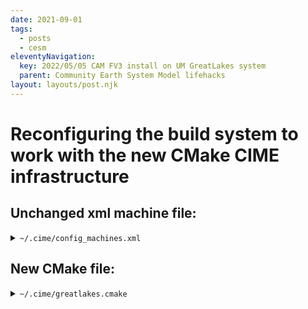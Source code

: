 ```yaml
---
date: 2021-09-01
tags:
  - posts
  - cesm
eleventyNavigation:
  key: 2022/05/05 CAM FV3 install on UM GreatLakes system
  parent: Community Earth System Model lifehacks
layout: layouts/post.njk
---
```



# Reconfiguring the build system to work with the new CMake CIME infrastructure

## Unchanged xml machine file:

<details>
<summary> <code>~/.cime/config_machines.xml</code></summary>

<pre>
<!-- HTML generated using hilite.me --><div style="background: #272822; overflow:auto;width:auto;border:solid gray;border-width:.1em .1em .1em .8em;padding:.2em .6em;"><pre style="margin: 0; line-height: 125%"><span style="color: #75715e">&lt;?xml version=&quot;1.0&quot;?&gt;</span>
<span style="color: #75715e">&lt;!-- This is an ordered list, not all fields are required, optional fields are noted below. --&gt;</span>
<span style="color: #f92672">&lt;config_machines</span> <span style="color: #a6e22e">version=</span><span style="color: #e6db74">&quot;2.0&quot;</span><span style="color: #f92672">&gt;</span>
<span style="color: #75715e">&lt;!-- MACH is the name that you will use in machine options --&gt;</span>

  <span style="color: #f92672">&lt;machine</span> <span style="color: #a6e22e">MACH=</span><span style="color: #e6db74">&quot;greatlakes&quot;</span><span style="color: #f92672">&gt;</span>

    <span style="color: #75715e">&lt;!-- DESC: a text description of the machine, this field is current not used in code--&gt;</span>
    <span style="color: #f92672">&lt;DESC&gt;</span>UMich Great Lakes cluster, os is Linux, 36 PES/node, batch system is SLURM, GPFS on /scratch<span style="color: #f92672">&lt;/DESC&gt;</span>

    <span style="color: #75715e">&lt;!-- NODENAME_REGEX: a regular expression used to identify this machine</span>
<span style="color: #75715e">	  it must work on compute nodes as well as login nodes, use machine option</span>
<span style="color: #75715e">	  to create_test or create_newcase if this flag is not available --&gt;</span>
    <span style="color: #f92672">&lt;NODENAME_REGEX&gt;</span>gl.*\.arc-ts\.umich.edu<span style="color: #f92672">&lt;/NODENAME_REGEX&gt;</span>

    <span style="color: #75715e">&lt;!-- OS: the operating system of this machine. Passed to cppflags for</span>
<span style="color: #75715e">	 compiled programs as -DVALUE  recognized are LINUX, AIX, Darwin, CNL --&gt;</span>
    <span style="color: #f92672">&lt;OS&gt;</span>LINUX<span style="color: #f92672">&lt;/OS&gt;</span>

    <span style="color: #75715e">&lt;!-- PROXY: optional http proxy for access to the internet--&gt;</span>
    <span style="color: #f92672">&lt;PROXY&gt;</span>  <span style="color: #f92672">&lt;/PROXY&gt;</span>

    <span style="color: #75715e">&lt;!-- COMPILERS: compilers supported on this machine, comma seperated list, first is default --&gt;</span>
    <span style="color: #f92672">&lt;COMPILERS&gt;</span>intel,gnu<span style="color: #f92672">&lt;/COMPILERS&gt;</span>

    <span style="color: #75715e">&lt;!-- MPILIBS: mpilibs supported on this machine, comma seperated list,</span>
<span style="color: #75715e">	     first is default, mpi-serial is assumed and not required in this list--&gt;</span>
    <span style="color: #f92672">&lt;MPILIBS&gt;</span>openmpi<span style="color: #f92672">&lt;/MPILIBS&gt;</span>

    <span style="color: #75715e">&lt;!-- PROJECT: A project or account number used for batch jobs</span>
<span style="color: #75715e">         This value is used for directory names. If different from</span>
<span style="color: #75715e">         actual accounting project id, use CHARGE_ACCOUNT</span>
<span style="color: #75715e">	 can be overridden in environment or $HOME/.cime/config --&gt;</span>
    <span style="color: #75715e">&lt;!--PROJECT&gt;my_cesm_project_placeholder&lt;/PROJECT--&gt;</span>

    <span style="color: #75715e">&lt;!-- CHARGE_ACCOUNT: A project or account number used for batch jobs</span>
<span style="color: #75715e">	 This is the actual project used for cost accounting set in</span>
<span style="color: #75715e">         the batch script (ex. #PBS -A charge_account). Will default</span>
<span style="color: #75715e">         to PROJECT if not set.</span>
<span style="color: #75715e">	 can be overridden in environment or $HOME/.cime/config --&gt;</span>
    <span style="color: #75715e">&lt;!-- &lt;CHARGE_ACCOUNT&gt;$ENV{MY_SLURM_ACCOUNT}&lt;/CHARGE_ACCOUNT&gt; --&gt;</span>

    <span style="color: #75715e">&lt;!-- SAVE_TIMING_DIR: (Acme only) directory for archiving timing output --&gt;</span>
    <span style="color: #75715e">&lt;!-- SAVE_TIMING_DIR&gt; &lt;/SAVE_TIMING_DIR --&gt;</span>

    <span style="color: #75715e">&lt;!-- SAVE_TIMING_DIR_PROJECTS: (Acme only) projects whose jobs archive timing output --&gt;</span>
    <span style="color: #75715e">&lt;!-- SAVE_TIMING_DIR_PROJECTS&gt; &lt;/SAVE_TIMING_DIR_PROJECTS --&gt;</span>

    <span style="color: #75715e">&lt;!-- CIME_OUTPUT_ROOT: Base directory for case output,</span>
<span style="color: #75715e">	 the case/bld and case/run directories are written below here --&gt;</span>
    <span style="color: #f92672">&lt;CIME_OUTPUT_ROOT&gt;</span>$ENV{MY_CESM_ROOT}/output/$ENV{CESM_GROUP}<span style="color: #f92672">&lt;/CIME_OUTPUT_ROOT&gt;</span>

    <span style="color: #75715e">&lt;!-- DIN_LOC_ROOT: location of the inputdata data directory</span>
<span style="color: #75715e">	 inputdata is downloaded automatically on a case by case basis as</span>
<span style="color: #75715e">	 long as the user has write access to this directory.   We recommend that</span>
<span style="color: #75715e">	 all cime model users on a system share an inputdata directory</span>
<span style="color: #75715e">	 as it can be quite large --&gt;</span>
    <span style="color: #f92672">&lt;DIN_LOC_ROOT&gt;</span>$ENV{DIN_LOC_ROOT}<span style="color: #f92672">&lt;/DIN_LOC_ROOT&gt;</span>

    <span style="color: #75715e">&lt;!-- DIN_LOC_ROOT_CLMFORC: override of DIN_LOC_ROOT specific to CLM</span>
<span style="color: #75715e">	 forcing data --&gt;</span>
    <span style="color: #f92672">&lt;DIN_LOC_ROOT_CLMFORC&gt;</span>$ENV{MY_CESM_ROOT}/shared_lmwg<span style="color: #f92672">&lt;/DIN_LOC_ROOT_CLMFORC&gt;</span>

    <span style="color: #75715e">&lt;!-- DOUT_S_ROOT: root directory of short term archive files, short term</span>
<span style="color: #75715e">      archiving moves model output data out of the run directory, but</span>
<span style="color: #75715e">      keeps it on disk--&gt;</span>
    <span style="color: #f92672">&lt;DOUT_S_ROOT&gt;</span>$CIME_OUTPUT_ROOT/archive/$CASE<span style="color: #f92672">&lt;/DOUT_S_ROOT&gt;</span>

    <span style="color: #75715e">&lt;!-- BASELINE_ROOT:  Root directory for system test baseline files --&gt;</span>
    <span style="color: #f92672">&lt;BASELINE_ROOT&gt;</span>$ENV{MY_CESM_ROOT}/cesm_baselines<span style="color: #f92672">&lt;/BASELINE_ROOT&gt;</span>

    <span style="color: #75715e">&lt;!-- CCSM_CPRNC: location of the cprnc tool, compares model output in testing--&gt;</span>
    <span style="color: #f92672">&lt;CCSM_CPRNC&gt;</span>$ENV{MY_CESM_ROOT}/cesm2.1.3/cime/tools/cprnc/<span style="color: #f92672">&lt;/CCSM_CPRNC&gt;</span>

    <span style="color: #75715e">&lt;!-- GMAKE: gnu compatible make tool, default is &#39;gmake&#39; --&gt;</span>
    <span style="color: #f92672">&lt;GMAKE&gt;</span>gmake<span style="color: #f92672">&lt;/GMAKE&gt;</span>

    <span style="color: #75715e">&lt;!-- GMAKE_J: optional number of threads to pass to the gmake flag --&gt;</span>
    <span style="color: #f92672">&lt;GMAKE_J&gt;</span>8<span style="color: #f92672">&lt;/GMAKE_J&gt;</span>

    <span style="color: #75715e">&lt;!-- BATCH_SYSTEM: batch system used on this machine,</span>
<span style="color: #75715e">      supported values are: none, cobalt, lsf, pbs, slurm --&gt;</span>
    <span style="color: #f92672">&lt;BATCH_SYSTEM&gt;</span>slurm<span style="color: #f92672">&lt;/BATCH_SYSTEM&gt;</span>

    <span style="color: #75715e">&lt;!-- SUPPORTED_BY: contact information for support for this system</span>
<span style="color: #75715e">      this field is not used in code --&gt;</span>
    <span style="color: #f92672">&lt;SUPPORTED_BY&gt;</span>arcts-support@umich.edu<span style="color: #f92672">&lt;/SUPPORTED_BY&gt;</span>

    <span style="color: #75715e">&lt;!-- MAX_TASKS_PER_NODE: maximum number of threads*tasks per</span>
<span style="color: #75715e">	 shared memory node on this machine,</span>
<span style="color: #75715e">	 should always be &gt;= MAX_MPITASKS_PER_NODE --&gt;</span>
    <span style="color: #f92672">&lt;MAX_TASKS_PER_NODE&gt;</span>36<span style="color: #f92672">&lt;/MAX_TASKS_PER_NODE&gt;</span>

    <span style="color: #75715e">&lt;!-- MAX_MPITASKS_PER_NODE: number of physical PES per shared node on</span>
<span style="color: #75715e">	 this machine, in practice the MPI tasks per node will not exceed this value --&gt;</span>
    <span style="color: #f92672">&lt;MAX_MPITASKS_PER_NODE&gt;</span>36<span style="color: #f92672">&lt;/MAX_MPITASKS_PER_NODE&gt;</span>

    <span style="color: #75715e">&lt;!-- PROJECT_REQUIRED: Does this machine require a project to be specified to</span>
<span style="color: #75715e">	 the batch system?  See PROJECT above --&gt;</span>
    <span style="color: #f92672">&lt;PROJECT_REQUIRED&gt;</span>FALSE<span style="color: #f92672">&lt;/PROJECT_REQUIRED&gt;</span>

    <span style="color: #75715e">&lt;!-- mpirun: The mpi exec to start a job on this machine, supported values</span>
<span style="color: #75715e">	 are values listed in MPILIBS above, default and mpi-serial --&gt;</span>
    <span style="color: #f92672">&lt;mpirun</span> <span style="color: #a6e22e">mpilib=</span><span style="color: #e6db74">&quot;openmpi&quot;</span><span style="color: #f92672">&gt;</span>
      <span style="color: #75715e">&lt;!-- name of the exectuable used to launch mpi jobs --&gt;</span>
      <span style="color: #f92672">&lt;executable&gt;</span>mpiexec<span style="color: #f92672">&lt;/executable&gt;</span>
      <span style="color: #75715e">&lt;!-- arguments to the mpiexec command, the name attribute here is ignored--&gt;</span>
      <span style="color: #f92672">&lt;arguments&gt;</span>
	<span style="color: #f92672">&lt;arg</span> <span style="color: #a6e22e">name=</span><span style="color: #e6db74">&quot;num_tasks&quot;</span><span style="color: #f92672">&gt;</span>-n {{ total_tasks }}<span style="color: #f92672">&lt;/arg&gt;</span>
      <span style="color: #f92672">&lt;/arguments&gt;</span>
    <span style="color: #f92672">&lt;/mpirun&gt;</span>
    <span style="color: #f92672">&lt;mpirun</span> <span style="color: #a6e22e">mpilib=</span><span style="color: #e6db74">&quot;mpi-serial&quot;</span><span style="color: #f92672">&gt;</span>
      <span style="color: #f92672">&lt;executable&gt;&lt;/executable&gt;</span>
    <span style="color: #f92672">&lt;/mpirun&gt;</span>
    <span style="color: #75715e">&lt;!-- module system: allowed module_system type values are:</span>
<span style="color: #75715e">	 module  http://www.tacc.utexas.edu/tacc-projects/mclay/lmod</span>
<span style="color: #75715e">	 soft http://www.mcs.anl.gov/hs/software/systems/softenv/softenv-intro.html</span>
<span style="color: #75715e">         none</span>
<span style="color: #75715e">      --&gt;</span>
    <span style="color: #f92672">&lt;module_system</span> <span style="color: #a6e22e">type=</span><span style="color: #e6db74">&quot;module&quot;</span> <span style="color: #a6e22e">allow_error=</span><span style="color: #e6db74">&quot;true&quot;</span><span style="color: #f92672">&gt;</span>
      <span style="color: #f92672">&lt;init_path</span> <span style="color: #a6e22e">lang=</span><span style="color: #e6db74">&quot;perl&quot;</span><span style="color: #f92672">&gt;</span>/sw/arcts/centos7/lmod/lmod/init/perl<span style="color: #f92672">&lt;/init_path&gt;</span>
      <span style="color: #f92672">&lt;init_path</span> <span style="color: #a6e22e">lang=</span><span style="color: #e6db74">&quot;python&quot;</span><span style="color: #f92672">&gt;</span>/sw/arcts/centos7/lmod/lmod/init/env_modules_python.py<span style="color: #f92672">&lt;/init_path&gt;</span>
      <span style="color: #f92672">&lt;init_path</span> <span style="color: #a6e22e">lang=</span><span style="color: #e6db74">&quot;csh&quot;</span><span style="color: #f92672">&gt;</span>/sw/arcts/centos7/lmod/lmod/init/csh<span style="color: #f92672">&lt;/init_path&gt;</span>
      <span style="color: #f92672">&lt;init_path</span> <span style="color: #a6e22e">lang=</span><span style="color: #e6db74">&quot;sh&quot;</span><span style="color: #f92672">&gt;</span>/sw/arcts/centos7/lmod/lmod/init/sh<span style="color: #f92672">&lt;/init_path&gt;</span>

      <span style="color: #f92672">&lt;cmd_path</span> <span style="color: #a6e22e">lang=</span><span style="color: #e6db74">&quot;perl&quot;</span><span style="color: #f92672">&gt;</span>/sw/arcts/centos7/lmod/lmod/libexec/lmod perl<span style="color: #f92672">&lt;/cmd_path&gt;</span>
      <span style="color: #f92672">&lt;cmd_path</span> <span style="color: #a6e22e">lang=</span><span style="color: #e6db74">&quot;python&quot;</span><span style="color: #f92672">&gt;</span>/sw/arcts/centos7/lmod/lmod/libexec/lmod python<span style="color: #f92672">&lt;/cmd_path&gt;</span>
      <span style="color: #f92672">&lt;cmd_path</span> <span style="color: #a6e22e">lang=</span><span style="color: #e6db74">&quot;sh&quot;</span><span style="color: #f92672">&gt;</span>module<span style="color: #f92672">&lt;/cmd_path&gt;</span>
      <span style="color: #f92672">&lt;cmd_path</span> <span style="color: #a6e22e">lang=</span><span style="color: #e6db74">&quot;csh&quot;</span><span style="color: #f92672">&gt;</span>module<span style="color: #f92672">&lt;/cmd_path&gt;</span>

      <span style="color: #f92672">&lt;modules</span> <span style="color: #a6e22e">compiler=</span><span style="color: #e6db74">&quot;gnu&quot;</span><span style="color: #f92672">&gt;</span>
        <span style="color: #f92672">&lt;command</span> <span style="color: #a6e22e">name=</span><span style="color: #e6db74">&quot;purge&quot;</span><span style="color: #f92672">&gt;&lt;/command&gt;</span>
        <span style="color: #f92672">&lt;command</span> <span style="color: #a6e22e">name=</span><span style="color: #e6db74">&quot;load&quot;</span><span style="color: #f92672">&gt;</span>gcc/8.2.0<span style="color: #f92672">&lt;/command&gt;</span>
        <span style="color: #75715e">&lt;!-- &lt;command name=&quot;load&quot;&gt;openmpi/4.0.2&lt;/command&gt; --&gt;</span> <span style="color: #75715e">&lt;!-- Does not work on GL! --&gt;</span>
        <span style="color: #f92672">&lt;command</span> <span style="color: #a6e22e">name=</span><span style="color: #e6db74">&quot;load&quot;</span><span style="color: #f92672">&gt;</span>openmpi/3.1.4<span style="color: #f92672">&lt;/command&gt;</span> <span style="color: #75715e">&lt;!-- Has bugs openmpi/3.1.4 but seems to work! --&gt;</span>
        <span style="color: #f92672">&lt;command</span> <span style="color: #a6e22e">name=</span><span style="color: #e6db74">&quot;load&quot;</span><span style="color: #f92672">&gt;</span>cmake/3.13.2<span style="color: #f92672">&lt;/command&gt;</span>
        <span style="color: #f92672">&lt;command</span> <span style="color: #a6e22e">name=</span><span style="color: #e6db74">&quot;load&quot;</span><span style="color: #f92672">&gt;</span>hdf5/1.8.21<span style="color: #f92672">&lt;/command&gt;</span>
        <span style="color: #f92672">&lt;command</span> <span style="color: #a6e22e">name=</span><span style="color: #e6db74">&quot;load&quot;</span><span style="color: #f92672">&gt;</span>netcdf-c/4.6.2<span style="color: #f92672">&lt;/command&gt;</span>
        <span style="color: #f92672">&lt;command</span> <span style="color: #a6e22e">name=</span><span style="color: #e6db74">&quot;load&quot;</span><span style="color: #f92672">&gt;</span>netcdf-fortran/4.4.5<span style="color: #f92672">&lt;/command&gt;</span>
      <span style="color: #f92672">&lt;/modules&gt;</span>
      <span style="color: #f92672">&lt;modules</span> <span style="color: #a6e22e">compiler=</span><span style="color: #e6db74">&quot;intel&quot;</span><span style="color: #f92672">&gt;</span>
        <span style="color: #f92672">&lt;command</span> <span style="color: #a6e22e">name=</span><span style="color: #e6db74">&quot;purge&quot;</span><span style="color: #f92672">&gt;&lt;/command&gt;</span>
        <span style="color: #75715e">&lt;!-- &lt;command name=&quot;load&quot;&gt;intel/19.1&lt;/command&gt; --&gt;</span>
        <span style="color: #f92672">&lt;command</span> <span style="color: #a6e22e">name=</span><span style="color: #e6db74">&quot;load&quot;</span><span style="color: #f92672">&gt;</span>intel/18.0.5<span style="color: #f92672">&lt;/command&gt;</span>
        <span style="color: #75715e">&lt;!-- &lt;command name=&quot;load&quot;&gt;intel/14.0.2&lt;/command&gt; --&gt;</span>
        <span style="color: #75715e">&lt;!-- &lt;command name=&quot;load&quot;&gt;openmpi/4.0.2&lt;/command&gt; --&gt;</span> <span style="color: #75715e">&lt;!-- Does not work on GL! --&gt;</span>
        <span style="color: #f92672">&lt;command</span> <span style="color: #a6e22e">name=</span><span style="color: #e6db74">&quot;load&quot;</span><span style="color: #f92672">&gt;</span>openmpi/3.1.4<span style="color: #f92672">&lt;/command&gt;</span> <span style="color: #75715e">&lt;!-- Has bugs openmpi/3.1.4 but seems to work! --&gt;</span>
        <span style="color: #f92672">&lt;command</span> <span style="color: #a6e22e">name=</span><span style="color: #e6db74">&quot;load&quot;</span><span style="color: #f92672">&gt;</span>cmake/3.13.2<span style="color: #f92672">&lt;/command&gt;</span>
        <span style="color: #f92672">&lt;command</span> <span style="color: #a6e22e">name=</span><span style="color: #e6db74">&quot;load&quot;</span><span style="color: #f92672">&gt;</span>hdf5/1.8.21<span style="color: #f92672">&lt;/command&gt;</span>
        <span style="color: #f92672">&lt;command</span> <span style="color: #a6e22e">name=</span><span style="color: #e6db74">&quot;load&quot;</span><span style="color: #f92672">&gt;</span>netcdf-c/4.6.2<span style="color: #f92672">&lt;/command&gt;</span>
        <span style="color: #f92672">&lt;command</span> <span style="color: #a6e22e">name=</span><span style="color: #e6db74">&quot;load&quot;</span><span style="color: #f92672">&gt;</span>netcdf-fortran/4.4.5<span style="color: #f92672">&lt;/command&gt;</span>
      <span style="color: #f92672">&lt;/modules&gt;</span>
    <span style="color: #f92672">&lt;/module_system&gt;</span>

    <span style="color: #75715e">&lt;!-- environment variables, a blank entry will unset a variable --&gt;</span>
    <span style="color: #f92672">&lt;environment_variables&gt;</span>
      <span style="color: #f92672">&lt;env</span> <span style="color: #a6e22e">name=</span><span style="color: #e6db74">&quot;NETCDF_C_PATH&quot;</span><span style="color: #f92672">&gt;</span>$ENV{NCDIR}<span style="color: #f92672">&lt;/env&gt;</span>
      <span style="color: #f92672">&lt;env</span> <span style="color: #a6e22e">name=</span><span style="color: #e6db74">&quot;NETCDF_FORTRAN_PATH&quot;</span><span style="color: #f92672">&gt;</span>$ENV{NFDIR}<span style="color: #f92672">&lt;/env&gt;</span>
      <span style="color: #f92672">&lt;env</span> <span style="color: #a6e22e">name=</span><span style="color: #e6db74">&quot;LD_LIBRARY_PATH&quot;</span><span style="color: #f92672">&gt;</span>$ENV{LD_LIBRARY_PATH}<span style="color: #f92672">&lt;/env&gt;</span>
      <span style="color: #f92672">&lt;env</span> <span style="color: #a6e22e">name=</span><span style="color: #e6db74">&quot;OMP_STACKSIZE&quot;</span><span style="color: #f92672">&gt;</span>256M<span style="color: #f92672">&lt;/env&gt;</span>
      <span style="color: #75715e">&lt;!--env name=&quot;MPI_TYPE_DEPTH&quot;&gt;16&lt;/env--&gt;</span>
    <span style="color: #f92672">&lt;/environment_variables&gt;</span>
    <span style="color: #75715e">&lt;!-- resource settings as defined in https://docs.python.org/2/library/resource.html --&gt;</span>
    <span style="color: #f92672">&lt;resource_limits&gt;</span>
      <span style="color: #f92672">&lt;resource</span> <span style="color: #a6e22e">name=</span><span style="color: #e6db74">&quot;RLIMIT_STACK&quot;</span><span style="color: #f92672">&gt;</span>-1<span style="color: #f92672">&lt;/resource&gt;</span>
    <span style="color: #f92672">&lt;/resource_limits&gt;</span>
  <span style="color: #f92672">&lt;/machine&gt;</span>

<span style="color: #f92672">&lt;/config_machines&gt;</span>
</pre></div>

</pre>

</details>



## New CMake file:

<details>
<summary><code>~/.cime/greatlakes.cmake</code></summary>
  
  
<pre>
<!-- HTML generated using hilite.me --><div style="background: #272822; overflow:auto;width:auto;border:solid gray;border-width:.1em .1em .1em .8em;padding:.2em .6em;"><pre style="margin: 0; line-height: 125%"><span style="color: #f8f8f2">string(</span><span style="color: #e6db74">APPEND</span> <span style="color: #e6db74">CFLAGS</span> <span style="color: #e6db74">&quot; -qno-opt-dynamic-align -fp-model precise -std=gnu99 -L$ENV{NC_ROOT}/lib -lnetcdf -L$ENV{NF_ROOT}/lib -lnetcdff&quot;</span><span style="color: #f8f8f2">)</span>
<span style="color: #f8f8f2">if</span> <span style="color: #f8f8f2">(</span><span style="color: #e6db74">compile_threaded</span><span style="color: #f8f8f2">)</span>
  <span style="color: #f8f8f2">string(</span><span style="color: #e6db74">APPEND</span> <span style="color: #e6db74">CFLAGS</span> <span style="color: #e6db74">&quot; -qopenmp&quot;</span><span style="color: #f8f8f2">)</span>
<span style="color: #f8f8f2">endif()</span>
<span style="color: #f8f8f2">if</span> <span style="color: #f8f8f2">(</span><span style="color: #e6db74">NOT</span> <span style="color: #e6db74">DEBUG</span><span style="color: #f8f8f2">)</span>
  <span style="color: #f8f8f2">string(</span><span style="color: #e6db74">APPEND</span> <span style="color: #e6db74">CFLAGS</span> <span style="color: #e6db74">&quot; -O2 -debug minimal -xCORE-AVX2&quot;</span><span style="color: #f8f8f2">)</span>
<span style="color: #f8f8f2">endif()</span>
<span style="color: #f8f8f2">if</span> <span style="color: #f8f8f2">(</span><span style="color: #e6db74">DEBUG</span><span style="color: #f8f8f2">)</span>
  <span style="color: #f8f8f2">string(</span><span style="color: #e6db74">APPEND</span> <span style="color: #e6db74">CFLAGS</span> <span style="color: #e6db74">&quot; -O0 -g&quot;</span><span style="color: #f8f8f2">)</span>
<span style="color: #f8f8f2">endif()</span>
<span style="color: #f8f8f2">string(</span><span style="color: #e6db74">APPEND</span> <span style="color: #e6db74">CPPDEFS</span> <span style="color: #e6db74">&quot; -DFORTRANUNDERSCORE -DCPRINTEL&quot;</span><span style="color: #f8f8f2">)</span>
<span style="color: #f8f8f2">string(</span><span style="color: #e6db74">APPEND</span> <span style="color: #e6db74">CXX_LDFLAGS</span> <span style="color: #e6db74">&quot; -cxxlib&quot;</span><span style="color: #f8f8f2">)</span>
<span style="color: #f8f8f2">set(</span><span style="color: #e6db74">CXX_LINKER</span> <span style="color: #e6db74">&quot;FORTRAN&quot;</span><span style="color: #f8f8f2">)</span>
<span style="color: #f8f8f2">set(</span><span style="color: #e6db74">FC_AUTO_R8</span> <span style="color: #e6db74">&quot;-r8&quot;</span><span style="color: #f8f8f2">)</span>
<span style="color: #f8f8f2">string(</span><span style="color: #e6db74">APPEND</span> <span style="color: #e6db74">FFLAGS</span> <span style="color: #e6db74">&quot; -qno-opt-dynamic-align  -convert big_endian -assume byterecl -ftz -traceback -assume realloc_lhs -fp-model source -L$ENV{NC_ROOT}/lib -lnetcdf -L$ENV{NF_ROOT}/lib -lnetcdff&quot;</span><span style="color: #f8f8f2">)</span>
<span style="color: #f8f8f2">if</span> <span style="color: #f8f8f2">(</span><span style="color: #e6db74">compile_threaded</span><span style="color: #f8f8f2">)</span>
  <span style="color: #f8f8f2">string(</span><span style="color: #e6db74">APPEND</span> <span style="color: #e6db74">FFLAGS</span> <span style="color: #e6db74">&quot; -qopenmp&quot;</span><span style="color: #f8f8f2">)</span>
<span style="color: #f8f8f2">endif()</span>
<span style="color: #f8f8f2">if</span> <span style="color: #f8f8f2">(</span><span style="color: #e6db74">DEBUG</span><span style="color: #f8f8f2">)</span>
  <span style="color: #f8f8f2">string(</span><span style="color: #e6db74">APPEND</span> <span style="color: #e6db74">FFLAGS</span> <span style="color: #e6db74">&quot; -O0 -g -check uninit -check bounds -check pointers -fpe0 -check noarg_temp_created&quot;</span><span style="color: #f8f8f2">)</span>
<span style="color: #f8f8f2">endif()</span>
<span style="color: #f8f8f2">if</span> <span style="color: #f8f8f2">(</span><span style="color: #e6db74">NOT</span> <span style="color: #e6db74">DEBUG</span><span style="color: #f8f8f2">)</span>
  <span style="color: #f8f8f2">string(</span><span style="color: #e6db74">APPEND</span> <span style="color: #e6db74">FFLAGS</span> <span style="color: #e6db74">&quot; -O2 -debug minimal -xCORE-AVX2&quot;</span><span style="color: #f8f8f2">)</span>
<span style="color: #f8f8f2">endif()</span>
<span style="color: #f8f8f2">set(</span><span style="color: #e6db74">FFLAGS_NOOPT</span> <span style="color: #e6db74">&quot;-O0&quot;</span><span style="color: #f8f8f2">)</span>
<span style="color: #f8f8f2">set(</span><span style="color: #e6db74">FIXEDFLAGS</span> <span style="color: #e6db74">&quot;-fixed&quot;</span><span style="color: #f8f8f2">)</span>
<span style="color: #f8f8f2">set(</span><span style="color: #e6db74">FREEFLAGS</span> <span style="color: #e6db74">&quot;-free&quot;</span><span style="color: #f8f8f2">)</span>
<span style="color: #f8f8f2">if</span> <span style="color: #f8f8f2">(</span><span style="color: #e6db74">compile_threaded</span><span style="color: #f8f8f2">)</span>
  <span style="color: #f8f8f2">string(</span><span style="color: #e6db74">APPEND</span> <span style="color: #e6db74">LDFLAGS</span> <span style="color: #e6db74">&quot; -qopenmp&quot;</span><span style="color: #f8f8f2">)</span>
<span style="color: #f8f8f2">endif()</span>
<span style="color: #f8f8f2">set(</span><span style="color: #e6db74">MPICC</span> <span style="color: #e6db74">&quot;mpicc&quot;</span><span style="color: #f8f8f2">)</span>
<span style="color: #f8f8f2">set(</span><span style="color: #e6db74">MPICXX</span> <span style="color: #e6db74">&quot;mpicxx&quot;</span><span style="color: #f8f8f2">)</span>
<span style="color: #f8f8f2">set(</span><span style="color: #e6db74">MPIFC</span> <span style="color: #e6db74">&quot;mpif90&quot;</span><span style="color: #f8f8f2">)</span>
<span style="color: #f8f8f2">set(</span><span style="color: #e6db74">SCC</span> <span style="color: #e6db74">&quot;icc&quot;</span><span style="color: #f8f8f2">)</span>
<span style="color: #f8f8f2">set(</span><span style="color: #e6db74">SCXX</span> <span style="color: #e6db74">&quot;icpc&quot;</span><span style="color: #f8f8f2">)</span>
<span style="color: #f8f8f2">set(</span><span style="color: #e6db74">SFC</span> <span style="color: #e6db74">&quot;ifort&quot;</span><span style="color: #f8f8f2">)</span>
<span style="color: #f8f8f2">set(</span><span style="color: #e6db74">NETCDF_C_PATH</span> <span style="color: #960050; background-color: #1e0010">$</span><span style="color: #e6db74">ENV{NETCDF_C_PATH}</span><span style="color: #f8f8f2">)</span>
<span style="color: #f8f8f2">set(</span><span style="color: #e6db74">NETCDF_FORTRAN_PATH</span> <span style="color: #960050; background-color: #1e0010">$</span><span style="color: #e6db74">ENV{NETCDF_FORTRAN_PATH}</span><span style="color: #f8f8f2">)</span>
<span style="color: #f8f8f2">if</span> <span style="color: #f8f8f2">(</span><span style="color: #e6db74">MPILIB</span> <span style="color: #e6db74">STREQUAL</span> <span style="color: #e6db74">mpich</span><span style="color: #f8f8f2">)</span>
  <span style="color: #f8f8f2">string(</span><span style="color: #e6db74">APPEND</span> <span style="color: #e6db74">SLIBS</span> <span style="color: #e6db74">&quot; -mkl=cluster&quot;</span><span style="color: #f8f8f2">)</span>
<span style="color: #f8f8f2">endif()</span>
<span style="color: #f8f8f2">if</span> <span style="color: #f8f8f2">(</span><span style="color: #e6db74">MPILIB</span> <span style="color: #e6db74">STREQUAL</span> <span style="color: #e6db74">mpich2</span><span style="color: #f8f8f2">)</span>
  <span style="color: #f8f8f2">string(</span><span style="color: #e6db74">APPEND</span> <span style="color: #e6db74">SLIBS</span> <span style="color: #e6db74">&quot; -mkl=cluster&quot;</span><span style="color: #f8f8f2">)</span>
<span style="color: #f8f8f2">endif()</span>
<span style="color: #f8f8f2">if</span> <span style="color: #f8f8f2">(</span><span style="color: #e6db74">MPILIB</span> <span style="color: #e6db74">STREQUAL</span> <span style="color: #e6db74">mvapich</span><span style="color: #f8f8f2">)</span>
  <span style="color: #f8f8f2">string(</span><span style="color: #e6db74">APPEND</span> <span style="color: #e6db74">SLIBS</span> <span style="color: #e6db74">&quot; -mkl=cluster&quot;</span><span style="color: #f8f8f2">)</span>
<span style="color: #f8f8f2">endif()</span>
<span style="color: #f8f8f2">if</span> <span style="color: #f8f8f2">(</span><span style="color: #e6db74">MPILIB</span> <span style="color: #e6db74">STREQUAL</span> <span style="color: #e6db74">mvapich2</span><span style="color: #f8f8f2">)</span>
  <span style="color: #f8f8f2">string(</span><span style="color: #e6db74">APPEND</span> <span style="color: #e6db74">SLIBS</span> <span style="color: #e6db74">&quot; -mkl=cluster&quot;</span><span style="color: #f8f8f2">)</span>
<span style="color: #f8f8f2">endif()</span>
<span style="color: #f8f8f2">if</span> <span style="color: #f8f8f2">(</span><span style="color: #e6db74">MPILIB</span> <span style="color: #e6db74">STREQUAL</span> <span style="color: #e6db74">mpt</span><span style="color: #f8f8f2">)</span>
  <span style="color: #f8f8f2">string(</span><span style="color: #e6db74">APPEND</span> <span style="color: #e6db74">SLIBS</span> <span style="color: #e6db74">&quot; -mkl=cluster&quot;</span><span style="color: #f8f8f2">)</span>
<span style="color: #f8f8f2">endif()</span>
<span style="color: #f8f8f2">if</span> <span style="color: #f8f8f2">(</span><span style="color: #e6db74">MPILIB</span> <span style="color: #e6db74">STREQUAL</span> <span style="color: #e6db74">openmpi</span><span style="color: #f8f8f2">)</span>
  <span style="color: #f8f8f2">string(</span><span style="color: #e6db74">APPEND</span> <span style="color: #e6db74">SLIBS</span> <span style="color: #e6db74">&quot; -mkl=cluster&quot;</span><span style="color: #f8f8f2">)</span>
<span style="color: #f8f8f2">endif()</span>
<span style="color: #f8f8f2">if</span> <span style="color: #f8f8f2">(</span><span style="color: #e6db74">MPILIB</span> <span style="color: #e6db74">STREQUAL</span> <span style="color: #e6db74">impi</span><span style="color: #f8f8f2">)</span>
  <span style="color: #f8f8f2">string(</span><span style="color: #e6db74">APPEND</span> <span style="color: #e6db74">SLIBS</span> <span style="color: #e6db74">&quot; -mkl=cluster&quot;</span><span style="color: #f8f8f2">)</span>
<span style="color: #f8f8f2">endif()</span>
<span style="color: #f8f8f2">if</span> <span style="color: #f8f8f2">(</span><span style="color: #e6db74">MPILIB</span> <span style="color: #e6db74">STREQUAL</span> <span style="color: #e6db74">mpi-serial</span><span style="color: #f8f8f2">)</span>
  <span style="color: #f8f8f2">string(</span><span style="color: #e6db74">APPEND</span> <span style="color: #e6db74">SLIBS</span> <span style="color: #e6db74">&quot; -mkl&quot;</span><span style="color: #f8f8f2">)</span>
<span style="color: #f8f8f2">endif()</span>
<span style="color: #f8f8f2">set(</span><span style="color: #e6db74">SUPPORTS_CXX</span> <span style="color: #e6db74">&quot;TRUE&quot;</span><span style="color: #f8f8f2">)</span>
<span style="color: #f8f8f2">set(</span><span style="color: #e6db74">HAS_F2008_CONTIGUOUS</span> <span style="color: #e6db74">&quot;FALSE&quot;</span><span style="color: #f8f8f2">)</span>
</pre></div>

</pre>
</details>